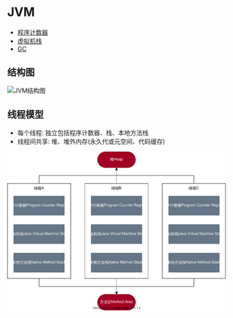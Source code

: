 # JVM

- [程序计数器](readme/JVMPC.md)
- [虚拟机栈](readme/JVMStack.md)
- [GC](readme/GC.md)

## 结构图

![JVM结构图](readme/static/uml/JVM_Struct-HotSpot_JVM_Architecture.svg)

## 线程模型

- 每个线程: 独立包括程序计数器、栈、本地方法栈
- 线程间共享: 堆、堆外内存(永久代或元空间、代码缓存)

![JVM线程模型](readme/static/uml/JVM_Thread_Struct.svg)
